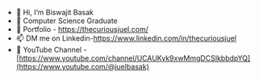 - 👋 Hi, I’m Biswajit Basak
- 👀 Computer Science Graduate
- 💼 Portfolio - https://thecuriousjuel.com/
- 📫 DM me on Linkedin-https://www.linkedin.com/in/thecuriousjuel
- 👥 YouTube Channel - [https://www.youtube.com/channel/UCAUKyk9xwMmgDCSIkbbdpYQ](https://www.youtube.com/@juelbasak) 
<!-- <img src="https://github-readme-stats.vercel.app/api?username=thecuriousjuel&show_icons=true&theme=vue">&nbsp;&nbsp;&nbsp;&nbsp;<img src="https://github-readme-stats.vercel.app/api/top-langs/?username=thecuriousjuel&show_icons=true&theme=vue"> -->


<!---
JuelBasak/JuelBasak is a ✨ special ✨ repository because its `README.md` (this file) appears on your GitHub profile.
You can click the Preview link to take a look at your changes.
--->
